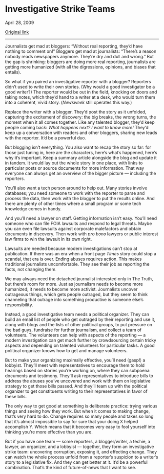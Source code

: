 Investigative Strike Teams
==========================

April 28, 2009

[Original link](http://www.aaronsw.com/weblog/ist)

* * * * *

Journalists get mad at bloggers: “Without real reporting, they’d have
nothing to comment on!” Bloggers get mad at journalists: “There’s a
reason nobody reads newspapers anymore. They’re dry and dull and wrong.”
But the gap is shrinking: bloggers are doing more real reporting,
journalists are getting more humanized (with all the digressions,
opinions, and biases that entails).

So what if you paired an investigative reporter with a blogger?
Reporters didn’t used to write their own stories. (Why would a good
investigator be a good writer?) The reporter would be out in the field,
knocking on doors and taking notes, which they’d hand to a writer at a
desk, who would turn them into a coherent, vivid story. (*Newsweek*
still operates this way.)

Replace the writer with a blogger. They’d post the story as it unfolded,
capturing the excitement of discovery: the big breaks, the wrong turns,
the moment when it all comes together. Like any talented blogger, they’d
keep people coming back: *What happens next? I want to know more!*
They’d keep up a conversation with readers and other bloggers, sharing
new leads with the reporter. It’d be a powerful duo.

But blogging isn’t everything. You also want to recap the story so far:
for those just tuning in, here are the characters, here’s what’s
happened, here’s why it’s important. Keep a summary article alongside
the blog and update it in tandem. It would lay out the whole story in
one place, with links to particular posts or source documents for more
information. That way everyone can always get an overview of the bigger
picture — including the reporters.

You’ll also want a tech person around to help out. Many stories involve
databases; you need someone to work with the reporter to parse and
process the data, then work with the blogger to put the results online.
And there are plenty of other times where a small program or some tech
knowledge comes in handy.

And you’ll need a lawyer on staff. Getting information isn’t easy.
You’ll need someone who can file FOIA lawsuits and respond to legal
threats. Maybe you can even file lawsuits against corporate malefactors
and obtain documents in discovery. Then work with *pro bono* lawyers or
public interest law firms to win the lawsuit in its own right.

Lawsuits are needed because modern investigations can’t stop at
publication. If there was an era when a front page *Times* story could
stop a scandal, that era is over. Ending abuses requires action. This
makes traditional journalists uncomfortable. They see their job as
reporting the facts, not changing them.

We may always need the detached journalist interested only in The Truth,
but there’s room for more. Just as journalism needs to become more
humanized, it needs to become more activist. Journalists uncover
outrageous things, which gets people outraged, but they seem to think
channeling that outrage into something productive is someone else’s
responsibility.

Instead, a good investigative team needs a political organizer. They can
build an email list of people who get outraged by their reporting and
use it, along with blogs and the lists of other political groups, to put
pressure on the bad guys, fundraise for further journalism, and collect
a team of volunteers. The volunteers can help with aspects of the
reporting — a modern investigation can get much further by crowdsourcing
certain tricky aspects and depending on talented volunteers for
particular tasks. A good political organizer knows how to get and manage
volunteers.

But to make your organizing maximally effective, you’ll need (gasp!) a
lobbyist. They’ll meet with representatives to encourage them to hold
hearings based on stories you’re working on, where they can subpoena
documents and testimony. They’ll ask representatives to introduce bills
to address the abuses you’ve uncovered and work with them on legislative
strategy to get those bills passed. And they’ll team up with the
political organizer to get constituents writing to their representatives
in favor of these bills.

The only way to get good at something is deliberate practice: trying
various things and seeing how they work. But when it comes to making
change, that’s very hard to do. Change requires so many people and takes
so long that it’s almost impossible to say for sure that your doing X
helped accomplish Y. Which means that it becomes very easy to fool
yourself into thinking you’re more effective than you are.

But if you have one team — some reporters, a blogger/writer, a techie, a
lawyer, an organizer, and a lobbyist — together, they form an
investigative strike team: uncovering corruption, exposing it, and
effecting change. They can watch the whole process unfold from a
reporter’s suspicion to a writer’s story to a legislative fix. And they
can get better at it. It’d be a powerful combination. That’s the kind of
future-of-news that I want to see.
